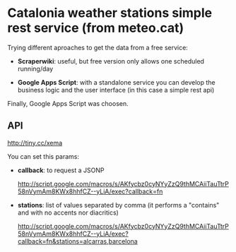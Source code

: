 Catalonia weather stations simple rest service (from meteo.cat)
================================================================

Trying different aproaches to get the data from a free service:

*	**Scraperwiki**: useful, but free version only allows one scheduled running/day

*	**Google Apps Script**: with a standalone service you can develop the business logic and the user interface (in this case a simple rest api)

Finally, Google Apps Script was choosen.

API
----

http://tiny.cc/xema

You can set this params:

*	**callback**: to request a JSONP

	http://script.google.com/macros/s/AKfycbz0cyNYyZzQ9thMCAiiTauTtrP58nVymAm8KWx8hhfCZ--yLiA/exec?callback=fn

*	**stations**: list of values separated by comma (it performs a "contains" and with no accents nor diacritics)

	http://script.google.com/macros/s/AKfycbz0cyNYyZzQ9thMCAiiTauTtrP58nVymAm8KWx8hhfCZ--yLiA/exec?callback=fn&stations=alcarras,barcelona

